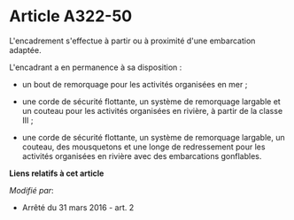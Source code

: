 # Article A322-50

L'encadrement s'effectue à partir ou à proximité d'une embarcation adaptée.

L'encadrant a en permanence à sa disposition :

- un bout de remorquage pour les activités organisées en mer ;

- une corde de sécurité flottante, un système de remorquage largable et un couteau pour les activités organisées en rivière,
à partir de la classe III ;

- une corde de sécurité flottante, un système de remorquage largable, un couteau, des mousquetons et une longe de
redressement pour les activités organisées en rivière avec des embarcations gonflables.

**Liens relatifs à cet article**

_Modifié par_:

  - Arrêté du 31 mars 2016 - art. 2
